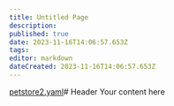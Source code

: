 ```yaml
---
title: Untitled Page
description: 
published: true
date: 2023-11-16T14:06:57.653Z
tags: 
editor: markdown
dateCreated: 2023-11-16T14:06:57.653Z
---
```


[petstore2.yaml](/assets/petstore2.yaml)# Header
Your content here
